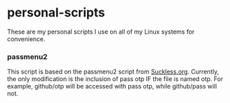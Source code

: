 # personal-scripts
These are my personal scripts I use on all of my Linux systems for convenience.

### passmenu2

This script is based on the passmenu2 script from [Suckless.org](https://tools.suckless.org/dmenu/scripts/). Currently, the only modification is the inclusion of pass otp IF the file is named otp. For example, github/otp will be accessed with pass otp, while github/pass will not.
